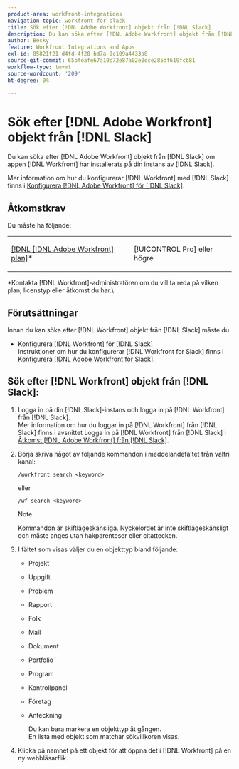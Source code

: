 ```yaml
---
product-area: workfront-integrations
navigation-topic: workfront-for-slack
title: Sök efter [!DNL Adobe Workfront] objekt från [!DNL Slack]
description: Du kan söka efter [!DNL Adobe Workfront] objekt från [!DNL Slack], if your instance of Slack has had the [!DNL Workfront] appen som är installerad.
author: Becky
feature: Workfront Integrations and Apps
exl-id: 85821f21-d4fd-4f28-bd7a-0c109a4433a8
source-git-commit: 65bfeafe67a10c72e87a02e0ece285df619fcb81
workflow-type: tm+mt
source-wordcount: '209'
ht-degree: 0%

---
```


# Sök efter [!DNL Adobe Workfront] objekt från [!DNL Slack]

Du kan söka efter [!DNL Adobe Workfront] objekt från [!DNL Slack] om appen [!DNL Workfront] har installerats på din instans av [!DNL Slack].

Mer information om hur du konfigurerar [!DNL Workfront] med [!DNL Slack] finns i [Konfigurera [!DNL Adobe Workfront] för [!DNL Slack]](../../workfront-integrations-and-apps/using-workfront-with-slack/configure-workfront-for-slack.md).

## Åtkomstkrav

Du måste ha följande:

<table style="table-layout:auto"> 
 <col> 
 </col> 
 <col> 
 </col> 
 <tbody> 
  <tr> 
   <td role="rowheader"><a href="https://www.workfront.com/plans" target="_blank">[!DNL [!DNL Adobe Workfront] plan]</a>*</td> 
   <td> <p>[!UICONTROL Pro] eller högre</p> </td> 
  </tr> 
 </tbody> 
</table>

&#42;Kontakta [!DNL Workfront]-administratören om du vill ta reda på vilken plan, licenstyp eller åtkomst du har.\

## Förutsättningar

Innan du kan söka efter [!DNL Workfront] objekt från [!DNL Slack] måste du

* Konfigurera [!DNL Workfront] för [!DNL Slack]\
   Instruktioner om hur du konfigurerar [!DNL Workfront for Slack] finns i [Konfigurera [!DNL Adobe Workfront for Slack]](../../workfront-integrations-and-apps/using-workfront-with-slack/configure-workfront-for-slack.md).

## Sök efter [!DNL Workfront] objekt från [!DNL Slack]:

1. Logga in på din [!DNL Slack]-instans och logga in på [!DNL Workfront] från [!DNL Slack].\
   Mer information om hur du loggar in på [!DNL Workfront] från [!DNL Slack] finns i avsnittet Logga in på [!DNL Workfront] från [!DNL Slack] i [Åtkomst [!DNL Adobe Workfront] från [!DNL Slack]](../../workfront-integrations-and-apps/using-workfront-with-slack/access-workfront-from-slack.md).

1. Börja skriva något av följande kommandon i meddelandefältet från valfri kanal:

   `/workfront search <keyword>`

   eller

   `/wf search <keyword>`

   >[!NOTE]
   >
   >Kommandon är skiftlägeskänsliga. Nyckelordet är inte skiftlägeskänsligt och måste anges utan hakparenteser eller citattecken.

1. I fältet som visas väljer du en objekttyp bland följande:

   * Projekt
   * Uppgift
   * Problem
   * Rapport
   * Folk
   * Mall
   * Dokument
   * Portfolio
   * Program
   * Kontrollpanel
   * Företag
   * Anteckning

     Du kan bara markera en objekttyp åt gången.\
      En lista med objekt som matchar sökvillkoren visas.

1. Klicka på namnet på ett objekt för att öppna det i [!DNL Workfront] på en ny webbläsarflik.
